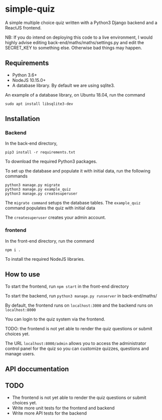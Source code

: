 # simple-quiz
A simple multiple choice quiz written with a Python3 Django backend and
a ReactJS frontend.

NB: If you do intend on deploying this code to a live environment,
I would highly advise editing back-end/maths/maths/settings.py and
edit the SECRET_KEY to something else. Otherwise bad things may happen.

## Requirements

* Python 3.6+
* NodeJS 10.15.0+
* A database library. By default we are using sqlite3.

An example of a database library, on Ubuntu 18.04, run the command

`sudo apt install libsqlite3-dev`


## Installation

### Backend

In the back-end directory,

`pip3 install -r requirements.txt`

To download the required  Python3 packages.

To set up the database and populate it with initial data, run the
following commands

```
python3 manage.py migrate
python3 manage.py example_quiz
python3 manage.py createsuperuser
```

The `migrate command` setups the database tables.
The `example_quiz` command populates the quiz with initial data

The `createsuperuser` creates your admin account.

### frontend

In the front-end directory, run the command

`npm i .`

To install the required NodeJS libraries.

## How to use

To start the frontend, run `npm start` in the front-end directory

To start the backend, run `python3 manage.py runserver` in back-end/maths/

By default, the frontend runs on `localhost:3000` and the backend
runs on `localhost:8000`

You can login to the quiz system via the frontend.

TODO: the frontend is not yet able to render the quiz questions or submit choices yet.

The URL `localhost:8000/admin` allows you to access the administrator
control panel for the quiz so you can customize quizzes, questions and manage users.

## API doccumentation

## TODO
* The frontend is not yet able to render the quiz questions or submit choices yet.
* Write more unit tests for the frontend and backend
* Write more API tests for the backend

